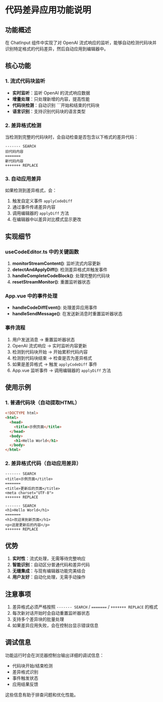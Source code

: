 # 代码差异应用功能说明

## 功能概述

在 ChatInput 组件中实现了对 OpenAI 流式响应的监听，能够自动检测代码块并识别特定格式的代码差异，然后自动应用到编辑器中。

## 核心功能

### 1. 流式代码块监听

- **实时监听**：监听 OpenAI 的流式响应数据
- **增量处理**：只处理新增的内容，提高性能
- **代码块检测**：自动识别 \`\`\`开始和结束的代码块
- **语言识别**：支持识别代码块的语言类型

### 2. 差异格式检测

当检测到完整的代码块时，会自动检查是否包含以下格式的差异代码：

```
------- SEARCH
旧代码内容
=======
新代码内容
+++++++ REPLACE
```

### 3. 自动应用差异

如果检测到差异格式，会：

1. 触发自定义事件 `applyCodeDiff`
2. 通过事件传递差异内容
3. 调用编辑器的 `applyDiff` 方法
4. 在编辑器中以差异对比模式显示更改

## 实现细节

### useCodeEditor.ts 中的关键函数

1. **monitorStreamContent()**: 监听流式内容更新
2. **detectAndApplyDiff()**: 检测差异格式并触发事件
3. **handleCompleteCodeBlock()**: 处理完整的代码块
4. **resetStreamMonitor()**: 重置监听器状态

### App.vue 中的事件处理

- **handleCodeDiffEvent()**: 处理差异应用事件
- **handleSendMessage()**: 在发送新消息时重置监听器状态

### 事件流程

1. 用户发送消息 → 重置监听器状态
2. OpenAI 流式响应 → 实时监听内容更新
3. 检测到代码块开始 → 开始累积代码内容
4. 检测到代码块结束 → 检查是否为差异格式
5. 如果是差异格式 → 触发 `applyCodeDiff` 事件
6. App.vue 监听事件 → 调用编辑器的 `applyDiff` 方法

## 使用示例

### 1. 普通代码块（自动提取HTML）

```html
<!DOCTYPE html>
<html>
  <head>
    <title>示例页面</title>
  </head>
  <body>
    <h1>Hello World</h1>
  </body>
</html>
```

### 2. 差异格式代码（自动应用差异）

```
------- SEARCH
<title>示例页面</title>
=======
<title>更新后的页面</title>
<meta charset="UTF-8">
+++++++ REPLACE

------- SEARCH
<h1>Hello World</h1>
=======
<h1>欢迎来到新页面</h1>
<p>这是更新后的内容</p>
+++++++ REPLACE
```

## 优势

1. **实时性**：流式处理，无需等待完整响应
2. **智能识别**：自动区分普通代码和差异代码
3. **无缝集成**：与现有编辑器功能完美结合
4. **用户友好**：自动化处理，无需手动操作

## 注意事项

1. 差异格式必须严格按照 `------- SEARCH` / `=======` / `+++++++ REPLACE` 的格式
2. 每次新对话开始时会自动重置监听器状态
3. 支持多个差异块的批量处理
4. 如果差异应用失败，会在控制台显示错误信息

## 调试信息

功能运行时会在浏览器控制台输出详细的调试信息：

- 代码块开始/结束检测
- 差异格式识别
- 事件触发状态
- 应用结果反馈

这些信息有助于排查问题和优化性能。
